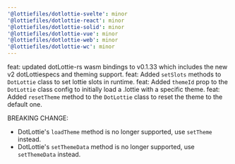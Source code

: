 ```yaml
---
'@lottiefiles/dotlottie-svelte': minor
'@lottiefiles/dotlottie-react': minor
'@lottiefiles/dotlottie-solid': minor
'@lottiefiles/dotlottie-vue': minor
'@lottiefiles/dotlottie-web': minor
'@lottiefiles/dotlottie-wc': minor
---
```


feat: updated dotLottie-rs wasm bindings to v0.1.33 which includes the new v2 dotLottiespecs and theming support.
feat: Added `setSlots` methods to `DotLottie` class to set lottie slots in runtime.
feat: Added `themeId` prop to the `DotLottie` class config to initially load a .lottie with a specific theme.
feat: Added `resetTheme` method to the `DotLottie` class to reset the theme to the default one.

BREAKING CHANGE:

* DotLottie's `loadTheme` method is no longer supported, use `setTheme` instead.
* DotLottie's `setThemeData` method is no longer supported, use `setThemeData` instead.
